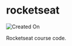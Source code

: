 # rocketseat

![Created On](https://img.shields.io/badge/created%20on-march%202022-purple)

Rocketseat course code.
